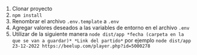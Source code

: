1. Clonar proyecto
2. ```npm install```
3. Renombrar el archivo ```.env.template``` a ```.env```
4. Agregar valores deseados a las variables de entorno en el archivo ```.env```
5. Utilizar de la siguiente manera ```node dist/app *fecha (carpeta en la que se van a guardar)* *Link del partido*``` por ejemplo ```node dist/app 23-12-2022 https://beelup.com/player.php?id=5000278```
